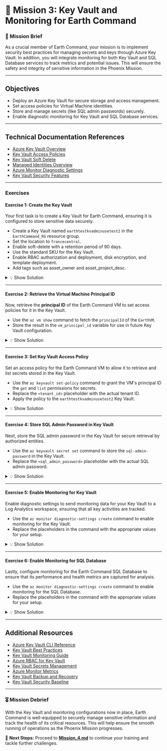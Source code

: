 # **🌌 Mission 3: Key Vault and Monitoring for Earth Command**

### **📝 Mission Brief**
As a crucial member of Earth Command, your mission is to implement security best practices for managing secrets and keys through Azure Key Vault. In addition, you will integrate monitoring for both Key Vault and SQL Database services to track metrics and potential issues. This will ensure the safety and integrity of sensitive information in the Phoenix Mission.

---

## **Objectives**
- Deploy an Azure Key Vault for secure storage and access management.
- Set access policies for Virtual Machine identities.
- Store and manage secrets (like SQL admin passwords) securely.
- Enable diagnostic monitoring for Key Vault and SQL Database services.

---

## Technical Documentation References
- [Azure Key Vault Overview](https://learn.microsoft.com/en-us/azure/key-vault/general/overview)
- [Key Vault Access Policies](https://learn.microsoft.com/en-us/azure/key-vault/general/assign-access-policy)
- [Key Vault Soft Delete](https://learn.microsoft.com/en-us/azure/key-vault/general/soft-delete-overview)
- [Managed Identities Overview](https://learn.microsoft.com/en-us/azure/active-directory/managed-identities-azure-resources/overview)
- [Azure Monitor Diagnostic Settings](https://learn.microsoft.com/en-us/azure/azure-monitor/essentials/diagnostic-settings)
- [Key Vault Security Features](https://learn.microsoft.com/en-us/azure/key-vault/general/security-features)

---


### **Exercises**

#### **Exercise 1: Create the Key Vault**

Your first task is to create a Key Vault for Earth Command, ensuring it is configured to store sensitive data securely.  
- Create a Key Vault named `earthtestkvadminusetest2` in the `EarthCommand_RG` resource group.  
- Set the location to `francecentral`.  
- Enable soft-delete with a retention period of 90 days.  
- Use the standard SKU for the Key Vault.  
- Enable RBAC authorization and deployment, disk encryption, and template deployment.  
- Add tags such as asset_owner and asset_project_desc.

<details>
<summary>💡 Show Solution</summary>

```bash
az keyvault create --name earthtestkvadminusetest2 --location francecentral --resource-group EarthCommand_RG --sku standard --enable-soft-delete true --soft-delete-retention-days 90 --enabled-for-deployment true --enabled-for-disk-encryption true --enabled-for-template-deployment true --tags asset_owner="maxime gaspard" asset_project_desc="Phoenix Mission earth" asset_project_end="01-01-2025"
```

</details>

---

#### **Exercise 2: Retrieve the Virtual Machine Principal ID**

Now, retrieve the **principal ID** of the Earth Command VM to set access policies for it in the Key Vault.  
- Use the `az vm show` command to fetch the `principalId` of the `EarthVM`.  
- Store the result in the `vm_principal_id` variable for use in future Key Vault configuration.

<details>
<summary>💡 Show Solution</summary>

```bash
vm_principal_id=$(az vm show --name EarthVM --resource-group EarthCommand_RG --query "identity.principalId" -o tsv)
```

</details>

---

#### **Exercise 3: Set Key Vault Access Policy**

Set an access policy for the Earth Command VM to allow it to retrieve and list secrets stored in the Key Vault.  
- Use the `az keyvault set-policy` command to grant the VM's principal ID the `get` and `list` permissions for secrets.  
- Replace the `<tenant_id>` placeholder with the actual tenant ID.  
- Apply the policy to the `earthtestkvadminusetest2` Key Vault.

<details>
<summary>💡 Show Solution</summary>

```bash
az keyvault set-policy --name earthtestkvadminusetest2 --resource-group EarthCommand_RG --tenant-id "<tenant_id>" --object-id "$vm_principal_id" --secret-permissions get list
```

</details>

---

#### **Exercise 4: Store SQL Admin Password in Key Vault**

Next, store the SQL admin password in the Key Vault for secure retrieval by authorized entities.  
- Use the `az keyvault secret set` command to store the `sql-admin-password` in the Key Vault.  
- Replace the `<sql_admin_password>` placeholder with the actual SQL admin password.
<details>
<summary>💡 Show Solution</summary>

```bash
az keyvault secret set --vault-name earthtestkvadminusetest2 --name sql-admin-password --value "<sql_admin_password>"
```

</details>

---

#### **Exercise 5: Enable Monitoring for Key Vault**

Enable diagnostic settings to send monitoring data for your Key Vault to a Log Analytics workspace, ensuring that all key activities are tracked.  
- Use the `az monitor diagnostic-settings create` command to enable monitoring for the Key Vault.  
- Replace the placeholders in the command with the appropriate values for your setup.

<details>
<summary>💡 Show Solution</summary>

```bash
az monitor diagnostic-settings create --name EarthDataMonitorKeyVault --resource "$(az keyvault show --name earthtestkvadminusetest2 --resource-group EarthCommand_RG --query id -o tsv)" --workspace "$(az monitor log-analytics workspace show --name EarthLogAnalyticsWorkspace --resource-group EarthCommand_RG --query id -o tsv)" --metrics '[{"category":"AllMetrics","enabled":true}]'
```

</details>

---

#### **Exercise 6: Enable Monitoring for SQL Database**

Lastly, configure monitoring for the Earth Command SQL Database to ensure that its performance and health metrics are captured for analysis.  
- Use the `az monitor diagnostic-settings create` command to enable monitoring for the SQL Database.  
- Replace the placeholders in the command with the appropriate values for your setup.

<details>
<summary>💡 Show Solution</summary>

```bash
az monitor diagnostic-settings create --name EarthDataMonitorSQL --resource "$(az sql db show --name earthqlserver2055 --server earthqlserver2055 --resource-group EarthCommand_RG --query id -o tsv)" --workspace "$(az monitor log-analytics workspace show --name EarthLogAnalyticsWorkspace --resource-group EarthCommand_RG --query id -o tsv)" --metrics '[{"category":"AllMetrics","enabled":true}]'
```

</details>

---

## Additional Resources
- [Azure Key Vault CLI Reference](https://learn.microsoft.com/en-us/cli/azure/keyvault)
- [Key Vault Best Practices](https://learn.microsoft.com/en-us/azure/key-vault/general/best-practices)
- [Key Vault Monitoring Guide](https://learn.microsoft.com/en-us/azure/key-vault/general/monitor-key-vault)
- [Azure RBAC for Key Vault](https://learn.microsoft.com/en-us/azure/key-vault/general/rbac-guide)
- [Key Vault Secrets Management](https://learn.microsoft.com/en-us/azure/key-vault/secrets/about-secrets)
- [Azure Monitor Metrics](https://learn.microsoft.com/en-us/azure/azure-monitor/essentials/metrics-supported)
- [Key Vault Backup and Recovery](https://learn.microsoft.com/en-us/azure/key-vault/general/backup)
- [Key Vault Security Baseline](https://learn.microsoft.com/en-us/security/benchmark/azure/baselines/key-vault-security-baseline)

---

### **🎖️ Mission Debrief**
With the Key Vault and monitoring configurations now in place, Earth Command is well-equipped to securely manage sensitive information and track the health of its critical resources. This will help ensure the smooth running of operations as the Phoenix Mission progresses.

🚀 **Next Steps:** Proceed to **[Mission_4.md](mission_4.md)** to continue your training and tackle further challenges.
